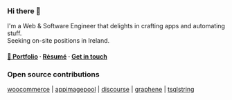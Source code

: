 ### Hi there 👋

I'm a Web & Software Engineer that delights in crafting apps and automating stuff.  
Seeking on-site positions in Ireland.

#### [💼 Portfolio](https://portfolio.tdiam.me) · [Résumé](https://portfolio.tdiam.me/about) · [Get in touch](https://portfolio.tdiam.me/contact)

### Open source contributions

[woocommerce](https://github.com/woocommerce/woocommerce/issues?q=author%3Aclustercis)
| [appimagepool](https://github.com/prateekmedia/appimagepool/issues?q=author%3Atdiam)
| [discourse](https://github.com/discourse/discourse/issues?q=author%3Atdiam)
| [graphene](https://github.com/graphql-python/graphene/issues?q=author%3Atdiam)
| [tsqlstring](https://github.com/kylefarris/tsqlstring/issues?q=author%3Atdiam)
